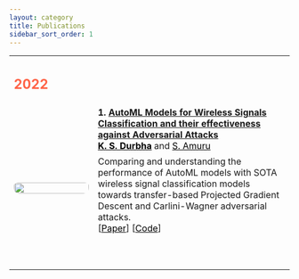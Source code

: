 ```yaml
---
layout: category
title: Publications
sidebar_sort_order: 1
---
```

<!-- Style for Publications Page -->
<style>
	table {
		width:100%;
		background: none;
	}
	td.paper_text {
		/* padding-top: 1rem; */
		padding-bottom: 4rem;
		width: 70%;
	}
	p.summary {
		margin-top: 0.5rem;
		margin-bottom: 0rem;
	}
	.award {
		color: deeppink;
	}
	img.icon {
		padding-top: 0.3rem;
		border-radius: 10px;
		width: 100%;
	}
	@media screen and (max-width: 1200px) {
		td.paper_text {
			width: 70%;
		}
	}
</style>
<p></p>

<div markdown=1>
<table>
	<tbody>
		<tr>
      		<td><h2 style="color:tomato;">2022</h2></td>
      		<td></td>
    	</tr>
    	<tr>
			<td>
	  			<img class="icon" src="../assets/imgs/Modulation-Classification.png" onmouseover="this.src='../assets/imgs/Modulation-Classification.png';" onmouseout="this.src='../assets/imgs/Modulation-Classification.png';" />
			</td>
      		<td class="paper_text">
				<strong>
					1.
				</strong>
				<a href="https://ieeexplore.ieee.org/document/9668448">
					<strong>AutoML Models for Wireless Signals Classification and their effectiveness against Adversarial Attacks</strong>
				</a>
				<br/>
				<a href="https://dks2000dks.github.io/" style="color:black;"><strong>K. S. Durbha</strong></a> and <a href="https://people.iith.ac.in/asaidhiraj/" style="color:black;">S. Amuru</a>
				<br/>
				<p class="summary">
					Comparing and understanding the performance of AutoML models with SOTA wireless signal classification models towards transfer-based Projected Gradient Descent and Carlini-Wagner adversarial attacks.
				</p>
				[<a href="https://ieeexplore.ieee.org/document/9668448" style="color:black;">Paper</a>] [<a href="https://github.com/dks2000dks/Modulation-Classification" style="color:black;">Code</a>]
			</td>
    	</tr>
	</tbody>
</table>